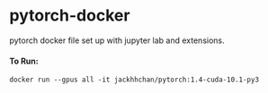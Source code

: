 # pytorch-docker
pytorch docker file set up with jupyter lab and extensions.


#### To Run:
`docker run --gpus all -it jackhhchan/pytorch:1.4-cuda-10.1-py3`

